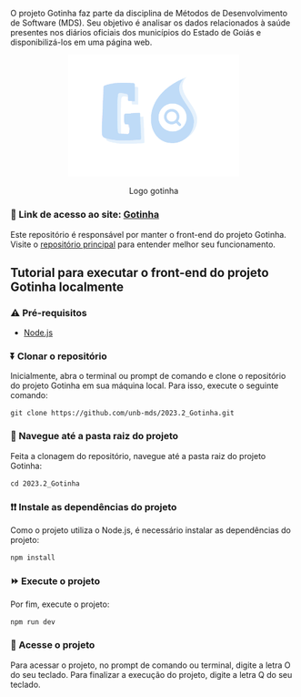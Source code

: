 O projeto Gotinha faz parte da disciplina de Métodos de Desenvolvimento de Software (MDS). Seu objetivo é analisar os dados relacionados à saúde presentes nos diários oficiais dos municípios do Estado de Goiás e disponibilizá-los em uma página web.

<p align="center">
<img src="Imagens/Logo_Gotinha.png" alt="Gotinha" width="300" style="display: block; margin: 0 auto;">
<br>Logo gotinha</br>
</p>

### 🔗 Link de acesso ao site: [Gotinha](https://unb-mds.github.io/2023.2_Gotinha/)

Este repositório é responsável por manter o front-end do projeto Gotinha. Visite o [repositório principal](https://github.com/unb-mds/2023-2-Squad09-Gotinha) para entender melhor seu funcionamento.

## Tutorial para executar o front-end do projeto Gotinha localmente

### ⚠️ Pré-requisitos

- [Node.js](https://nodejs.org/en/download/)

### ⏬ Clonar o repositório
Inicialmente, abra o terminal ou prompt de comando e clone o repositório do projeto Gotinha em sua máquina local. Para isso, execute o seguinte comando:
```
git clone https://github.com/unb-mds/2023.2_Gotinha.git
```

### 🚢 Navegue até a pasta raiz do projeto
Feita a clonagem do repositório, navegue até a pasta raiz do projeto Gotinha:
```
cd 2023.2_Gotinha
```

### ❗❗ Instale as dependências do projeto
Como o projeto utiliza o Node.js, é necessário instalar as dependências do projeto:
```
npm install
```

### ⏩ Execute o projeto
Por fim, execute o projeto:
```
npm run dev
```

### 🌟 Acesse o projeto
Para acessar o projeto, no prompt de comando ou terminal, digite a letra O do seu teclado. Para finalizar a execução do projeto, digite a letra Q do seu teclado.
